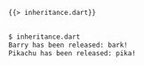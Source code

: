 <!--
title: Inheritance
-->

<pre>
<code class="hljs dart">{{> inheritance.dart}}
</code>
</pre>

```bash
$ inheritance.dart
Barry has been released: bark!
Pikachu has been released: pika!
```
